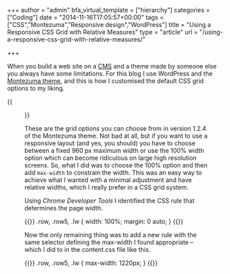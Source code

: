 +++
author = "admin"
bfa_virtual_template = ["hierarchy"]
categories = ["Coding"]
date = "2014-11-16T17:05:57+00:00"
tags = ["CSS","Montezuma","Responsive design","WordPress"]
title = "Using a Responsive CSS Grid with Relative Measures"
type = "article"
url = "/using-a-responsive-css-grid-with-relative-measures/"

+++

When you build a web site on a [CMS][1] and a theme made by someone else you always have some limitations. For this blog I use WordPress and the [Montezuma theme][2], and this is how I customised the default CSS grid options to my liking.

{{<figure src="/images/montezuma-css-grid-options.png" alt="montezuma-css-grid-options" class="image-border">}}

These are the grid options you can choose from in version 1.2.4 of the Montezuma theme. Not bad at all, but if you want to use a responsive layout (and yes, you should) you have to choose between a fixed 960 px maximum width or use the 100% width option which can become ridiculous on large high resolution screens. So, what I did was to choose the 100% option and then add `max-width` to constrain the width. This was an easy way to achieve what I wanted with a minimal adjustment and have relative widths, which I really prefer in a CSS grid system.

Using _Chrome Developer Tools_ I identified the CSS rule that determines the page width.

{{<highlight css>}}
.row, .row5, .lw {
   width: 100%;
   margin: 0 auto;
}
{{</highlight>}}

Now the only remaining thing was to add a new rule with the same selector defining the max-width I found appropriate – which I did to in the content.css file like this.

{{<highlight css>}}
.row, .row5, .lw {
   max-width: 1220px;
}
{{</highlight>}}


 [1]: http://en.wikipedia.org/wiki/Content_management_system
 [2]: https://wordpress.org/themes/montezuma